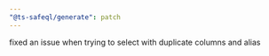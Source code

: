 ```yaml
---
"@ts-safeql/generate": patch
---
```


fixed an issue when trying to select with duplicate columns and alias
